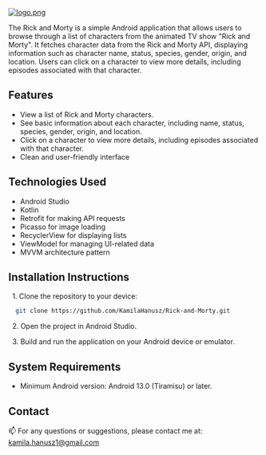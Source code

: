 

[![logo.png](https://i.postimg.cc/L6vR3yLM/logo.png)](https://postimg.cc/TpyZRJtk)

The Rick and Morty is a simple Android application that allows users to browse through a list of characters from the animated TV show "Rick and Morty". It fetches character data from the Rick and Morty API, displaying information such as character name, status, species, gender, origin, and location. Users can click on a character to view more details, including episodes associated with that character.

## Features
- View a list of Rick and Morty characters.
- See basic information about each character, including name, status, species, gender, origin, and location.
- Click on a character to view more details, including episodes associated with that character.
- Clean and user-friendly interface

## Technologies Used
- Android Studio
- Kotlin
- Retrofit for making API requests
- Picasso for image loading
- RecyclerView for displaying lists
- ViewModel for managing UI-related data
- MVVM architecture pattern

## Installation Instructions

&nbsp; 1. Clone the repository to your device:

```bash
  git clone https://github.com/KamilaHanusz/Rick-and-Morty.git
```
&nbsp; 2. Open the project in Android Studio.

&nbsp; 3. Build and run the application on your Android device or emulator.

## System Requirements

- Minimum Android version: Android 13.0 (Tiramisu) or later.

## Contact

📫 For any questions or suggestions, please contact me at:
kamila.hanusz1@gmail.com
